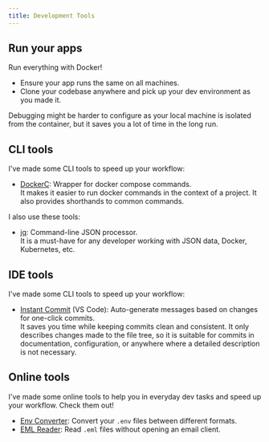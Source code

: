```yaml
---
title: Development Tools
---
```


## Run your apps

Run everything with Docker!
- Ensure your app runs the same on all machines.
- Clone your codebase anywhere and pick up your dev environment as you made it.

Debugging might be harder to configure as your local machine is isolated from the container, but it saves you a lot of time in the long run.


## CLI tools

I've made some CLI tools to speed up your workflow:

- [DockerC](https://github.com/matiboux/dockerc/): Wrapper for docker compose commands.  
  It makes it easier to run docker commands in the context of a project. It also provides shorthands to common commands.

I also use these tools:

- [jq](https://jqlang.github.io/jq/): Command-line JSON processor.  
  It is a must-have for any developer working with JSON data, Docker, Kubernetes, etc.


## IDE tools

I've made some CLI tools to speed up your workflow:

- [Instant Commit](https://marketplace.visualstudio.com/items?itemName=Matiboux.instant-commit) (VS Code): Auto-generate messages based on changes for one-click commits.  
  It saves you time while keeping commits clean and consistent. It only describes changes made to the file tree, so it is suitable for commits in documentation, configuration, or anywhere where a detailed description is not necessary.


## Online tools

I've made some online tools to help you in everyday dev tasks and speed up your workflow. Check them out!

- [Env Converter](https://envconverter.matiboux.com): Convert your `.env` files between different formats.
- [EML Reader](https://emlreader.matiboux.com): Read `.eml` files without opening an email client.
